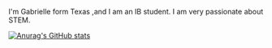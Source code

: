 I'm Gabrielle form Texas ,and I am an IB student. I am very passionate about STEM. 

[![Anurag's GitHub stats](https://github-readme-stats.vercel.app/api?username=barnegab002)](https://github.com/anuraghazra/github-readme-stats)
